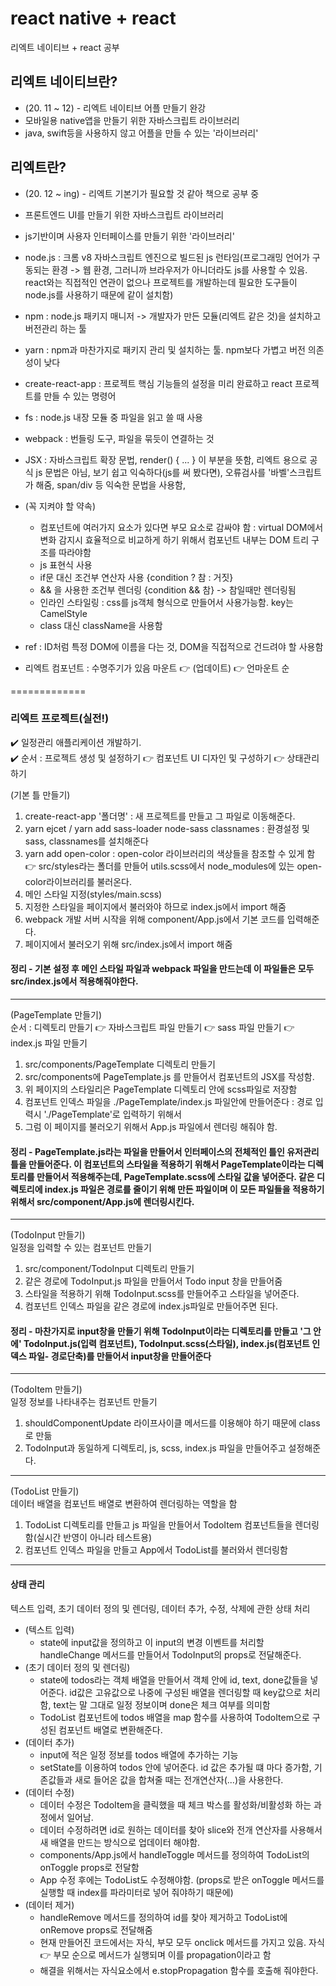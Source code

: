 # react native + react
리엑트 네이티브 + react 공부

## 리엑트 네이티브란?
- (20. 11 ~ 12) - 리엑트 네이티브 어플 만들기 완강
- 모바일용 native앱을 만들기 위한 자바스크립트 라이브러리
- java, swift등을 사용하지 않고 어플을 만들 수 있는 '라이브러리'

## 리엑트란?
- (20. 12 ~ ing) - 리엑트 기본기가 필요할 것 같아 책으로 공부 중
- 프론트엔드 UI를 만들기 위한 자바스크립트 라이브러리
- js기반이며 사용자 인터페이스를 만들기 위한 '라이브러리'
- node.js : 크롬 v8 자바스크립트 엔진으로 빌드된 js 런타임(프로그래밍 언어가 구동되는 환경 -> 웹 환경, 그러니까 브라우저가 아니더라도 js를 사용할 수 있음. react와는 직접적인 연관이 없으나 프로젝트를 개발하는데 필요한 도구들이 node.js를 사용하기 때문에 같이 설치함)
- npm : node.js 패키지 매니저 -> 개발자가 만든 모듈(리엑트 같은 것)을 설치하고 버전관리 하는 툴
- yarn : npm과 마찬가지로 패키지 관리 및 설치하는 툴. npm보다 가볍고 버전 의존성이 낮다
- create-react-app : 프로젝트 핵심 기능들의 설정을 미리 완료하고 react 프로젝트를 만들 수 있는 명령어
- fs : node.js 내장 모듈 중 파일을 읽고 쓸 때 사용
- webpack :  번들링 도구, 파일을 묶듯이 연결하는 것
- JSX : 자바스크립트 확장 문법, render() { ... } 이 부분을 뜻함, 리엑트 용으로 공식 js 문법은 아님, 보기 쉽고 익숙하다(js를 써 봤다면), 오류검사를 '바벨'스크립트가 해줌, span/div 등 익숙한 문법을 사용함,
- (꼭 지켜야 할 약속)
  * 컴포넌트에 여러가지 요소가 있다면 부모 요소로 감싸야 함 : virtual DOM에서 변화 감지시 효율적으로 비교하게 하기 위해서 컴포넌트 내부는 DOM 트리 구조를 따라야함
  * js 표현식 사용
  * if문 대신 조건부 연산자 사용 {condition ? 참 : 거짓}
  * && 을 사용한 조건부 렌더링 {condition && 참} -> 참일때만 렌더링됨
  * 인라인 스타일링 : css를 js객체 형식으로 만들어서 사용가능함. key는 CamelStyle
  * class 대신 className을 사용함
  
- ref : ID처럼 특정 DOM에 이름을 다는 것, DOM을 직접적으로 건드려야 할  사용함
- 리엑트 컴포넌트 : 수명주기가 있음 마운트 👉 (업데이트) 👉 언마운트 순

=============
### 리엑트 프로젝트(실전!)
✔️ 일정관리 애플리케이션 개발하기.  
✔️ 순서 : 프로젝트 생성 및 설정하기 👉 컴포넌트 UI 디자인 및 구성하기 👉 상태관리하기  
  
(기본 틀 만들기)
1. create-react-app '폴더명' : 새 프로젝트를 만들고 그 파일로 이동해준다.
2. yarn ejcet / yarn add sass-loader node-sass classnames : 환경설정 및 sass, classnames를 설치해준다
3. yarn add open-color : open-color 라이브러리의 색상들을 참조할 수 있게 함 👉  src/styles라는 폴더를 만들어 utils.scss에서 node_modules에 있는 open-color라이브러리를 불러온다.
4. 메인 스타일 지정(styles/main.scss)
5. 지정한 스타일을 페이지에서 불러와야 하므로 index.js에서 import 해줌
6. webpack 개발 서버 시작을 위해 component/App.js에서 기본 코드를 입력해준다.
7. 페이지에서 불러오기 위해 src/index.js에서 import 해줌    
#### 정리 - 기본 설정 후 메인 스타일 파일과 webpack 파일을 만드는데 이 파일들은 모두 src/index.js에서 적용해줘야한다.
-------------
(PageTemplate 만들기)  
순서 : 디렉토리 만들기 👉 자바스크립트 파일 만들기 👉 sass 파일 만들기 👉 index.js 파일 만들기
1. src/components/PageTemplate 디렉토리 만들기
2. src/components에 PageTemplate.js 를 만들어서 컴포넌트의 JSX를 작성함.
3. 위 페이지의 스타일리은 PageTemplate 디렉토리 안에 scss파일로 저장함
4. 컴포넌트 인덱스 파일을 ./PageTemplate/index.js 파일안에 만들어준다 : 경로 입력시 './PageTemplate'로 입력하기 위해서
5. 그럼 이 페이지를 불러오기 위해서 App.js 파일에서 렌더링 해줘야 함.  
#### 정리 - PageTemplate.js라는 파일을 만들어서 인터페이스의 전체적인 틀인 유저관리 틀을 만들어준다. 이 컴포넌트의 스타일을 적용하기 위해서 PageTemplate이라는 디렉토리를 만들어서 적용해주는데, PageTemplate.scss에 스타일 값을 넣어준다. 같은 디렉토리에 index.js 파일은 경로를 줄이기 위해 만든 파일이며 이 모든 파일들을 적용하기 위해서 src/component/App.js에 렌더링시킨다.
-------------
(TodoInput 만들기)  
일정을 입력할 수 있는 컴포넌트 만들기
1. src/component/TodoInput 디렉토리 만들기
2. 같은 경로에 TodoInput.js 파일을 만들어서 Todo input 창을 만들어줌
3. 스타일을 적용하기 위해 TodoInput.scss를 만들어주고 스타일을 넣어준다.
4. 컴포넌트 인덱스 파일을 같은 경로에 index.js파일로 만들어주면 된다.
#### 정리 - 마찬가지로 input창을 만들기 위해 TodoInput이라는 디렉토리를 만들고 '그 안에' TodoInput.js(입력 컴포넌트), TodoInput.scss(스타일), index.js(컴포넌트 인덱스 파일- 경로단축)를 만들어서 input창을 만들어준다
-------------
(TodoItem 만들기)  
일정 정보를 나타내주는 컴포넌트 만들기
1. shouldComponentUpdate 라이프사이클 메서드를 이용해야 하기 때문에 class로 만듦
2. TodoInput과 동일하게 디렉토리, js, scss, index.js 파일을 만들어주고 설정해준다.
-------------
(TodoList 만들기)  
데이터 배열을 컴포넌트 배열로 변환하여 렌더링하는 역할을 함
1. TodoList 디렉토리를 만들고 js 파일을 만들어서 TodoItem 컴포넌트들을 렌더링함(실시간 반영이 아니라 테스트용)
2. 컴포넌트 인덱스 파일을 만들고 App에서 TodoList를 불러와서 렌더링함
-------------
#### 상태 관리  
텍스트 입력, 초기 데이터 정의 및 렌더링, 데이터 추가, 수정, 삭제에 관한 상태 처리
- (텍스트 입력)  
  * state에 input값을 정의하고 이 input의 변경 이벤트를 처리할 handleChange 메서드를 만들어서 TodoInput의 props로 전달해준다.
- (초기 데이터 정의 및 렌더링)  
  * state에 todos라는 객체 배열을 만들어서 객체 안에 id, text, done값들을 넣어준다. id값은 고유값으로 나중에 구성된 배열을 렌더링할 때 key값으로 처리함, text는 말 그대로 일정 정보이며 done은 체크 여부를 의미함  
  * TodoList 컴포넌트에 todos 배열을 map 함수를 사용하여 TodoItem으로 구성된 컴포넌트 배열로 변환해준다.
- (데이터 추가)  
  * input에 적은 일정 정보를 todos 배열에 추가하는 기능
  * setState를 이용하여 todos 안에 넣어준다. id 값은 추가될 떄 마다 증가함, 기존값들과 새로 들어온 값을 합쳐줄 때는 전개연산자(...)을 사용한다.
- (데이터 수정)
  * 데이터 수정은 TodoItem을 클릭했을 때 체크 박스를 활성화/비활성화 하는 과정에서 일어남.
  * 데이터 수정하려면 id로 원하는 데이터를 찾아 slice와 전개 연산자를 사용해서 새 배열을 만드는 방식으로 업데이터 해야함.
  * components/App.js에서 handleToggle 메서드를 정의하여 TodoList의 onToggle props로 전달함
  * App 수정 후에는 TodoList도 수정해야함. (props로 받은 onToggle 메서드를 실행할 때 index를 파라미터로 넣어 줘야하기 때문에)
- (데이터 제거)
  * handleRemove 메서드를 정의하여 id를 찾아 제거하고 TodoList에 onRemove props로 전달해줌
  * 현재 만들어진 코드에서는 자식, 부모 모두 onclick 메서드를 가지고 있음. 자식 👉 부모 순으로 메서드가 실행되며 이를 propagation이라고 함
  * 해결을 위해서는 자식요소에서 e.stopPropagation 함수를 호출해 줘야한다.